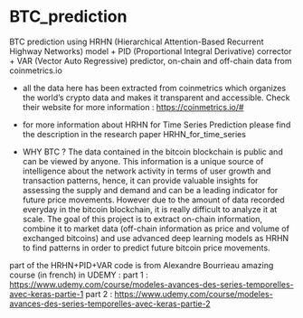 # BTC_prediction
BTC prediction using HRHN (Hierarchical Attention-Based Recurrent Highway Networks) model + PID (Proportional Integral Derivative) corrector + VAR (Vector Auto Regressive) predictor, on-chain and off-chain data from coinmetrics.io 

- all the data here has been extracted from coinmetrics which organizes the world’s crypto data and makes it transparent and accessible. Check their website for more information : https://coinmetrics.io/#

- for more information about HRHN for Time Series Prediction please find the description in the research paper HRHN_for_time_series

- WHY BTC ?
The data contained in the bitcoin blockchain is public and can be viewed by anyone. This information is a unique source of intelligence about the network activity in terms of user growth and transaction patterns, hence, it can provide valuable insights for assessing the supply and demand and can be a leading indicator for
future price movements. However due to the amount of data recorded everyday in the bitcoin blockchain, it is really difficult to analyze it at scale. 
The goal of this project is to extract on-chain information, combine it to market data (off-chain information as price and volume of exchanged bitcoins) and use advanced deep learning models as HRHN to find patterns in order to predict future bitcoin price movements.

part of the HRHN+PID+VAR code is from Alexandre Bourrieau amazing course (in french) in UDEMY :
part 1 : https://www.udemy.com/course/modeles-avances-des-series-temporelles-avec-keras-partie-1
part 2 : https://www.udemy.com/course/modeles-avances-des-series-temporelles-avec-keras-partie-2
